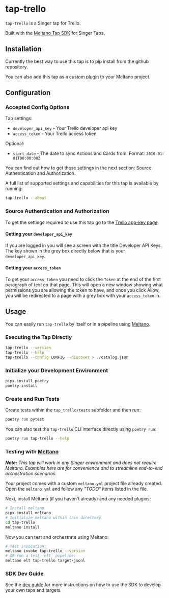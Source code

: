 # tap-trello

`tap-trello` is a Singer tap for Trello.

Built with the [Meltano Tap SDK](https://sdk.meltano.com) for Singer Taps.

## Installation

Currently the best way to use this tap is to pip install from the github repository.

You can also add this tap as a [custom plugin](https://docs.meltano.com/concepts/plugins#custom-plugins) to your Meltano project.

## Configuration

### Accepted Config Options

Tap settings:

- `developer_api_key` - Your Trello developer api key
- `access_token` - Your Trello access token

Optional:

- `start_date` - The date to sync Actions and Cards from. Format: `2010-01-01T00:00:00Z`

You can find out how to get these settings in the next section: Source Authentication and Authorization.

A full list of supported settings and capabilities for this
tap is available by running:

```bash
tap-trello --about
```

### Source Authentication and Authorization

To get the settings required to use this tap go to the [Trello app-key page](https://trello.com/app-key).

#### Getting your `developer_api_key`

If you are logged in you will see a screen with the title Developer API Keys. The key shown in the grey box directly below that is your `developer_api_key`.

#### Getting your `access_token`

To get your `access_token` you need to click the `Token` at the end of the first paragraph of text on that page. This will open a new window showing what permissions you are allowing the token to have, and once you click Allow, you will be redirected to a page with a grey box with your `access_token` in.

## Usage

You can easily run `tap-trello` by itself or in a pipeline using [Meltano](https://meltano.com/).

### Executing the Tap Directly

```bash
tap-trello --version
tap-trello --help
tap-trello --config CONFIG --discover > ./catalog.json
```

### Initialize your Development Environment

```bash
pipx install poetry
poetry install
```

### Create and Run Tests

Create tests within the `tap_trello/tests` subfolder and
  then run:

```bash
poetry run pytest
```

You can also test the `tap-trello` CLI interface directly using `poetry run`:

```bash
poetry run tap-trello --help
```

### Testing with [Meltano](https://www.meltano.com)

_**Note:** This tap will work in any Singer environment and does not require Meltano.
Examples here are for convenience and to streamline end-to-end orchestration scenarios._

Your project comes with a custom `meltano.yml` project file already created. Open the `meltano.yml` and follow any _"TODO"_ items listed in
the file.

Next, install Meltano (if you haven't already) and any needed plugins:

```bash
# Install meltano
pipx install meltano
# Initialize meltano within this directory
cd tap-trello
meltano install
```

Now you can test and orchestrate using Meltano:

```bash
# Test invocation:
meltano invoke tap-trello --version
# OR run a test `elt` pipeline:
meltano elt tap-trello target-jsonl
```

### SDK Dev Guide

See the [dev guide](https://sdk.meltano.com/en/latest/dev_guide.html) for more instructions on how to use the SDK to
develop your own taps and targets.
